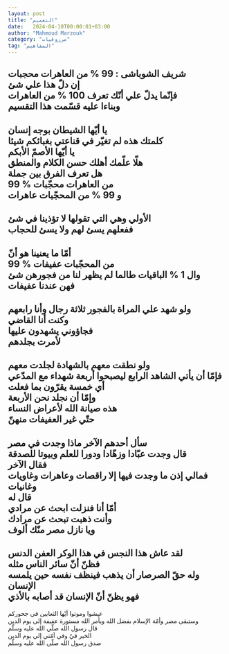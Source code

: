 ```yaml
---
layout: post
title: "التعميم"
date:   2024-04-10T00:00:01+03:00
author: "Mahmoud Marzouk"
category: "مرزوقيات"
tag: "المفاهيم"
---
```



شريف الشوباشى : 99 % من العاهرات محجبات  
إن دلّ هذا علي شئ  
فإنّما يدلّ علي أنّك تعرف 100 % من العاهرات  
وبناءا عليه قسّمت هذا التقسيم  
---------  
يا أيّها الشيطان بوجه إنسان  
كلمتك هذه لم تغيّر في قناعتي بغبائكم شيئا  
يا أيّها الأصمّ الأبكم  
هلّا علّمك أهلك حسن الكلام والمنطق  
هل تعرف الفرق بين جملة  
99 % من العاهرات محجّبات  
و 99 % من المحجّبات عاهرات  
----------  
الأولي وهي التي تقولها لا تؤذينا في شئ  
ففعلهم يسئ لهم ولا يسئ للحجاب  
--------  
أمّا ما يعنينا هو أنّ  
99 % من المحجّبات عفيفات  
وال 1 % الباقيات طالما لم يظهر لنا من فجورهن شئ  
فهن عندنا عفيفات  
-----------  
ولو شهد علي المراة بالفجور ثلاثة رجال وأنا
رابعهم  
وكنت أنا القاضي  
فجاؤوني يشهدون عليها  
لأمرت بجلدهم  
---------  
ولو نطقت معهم بالشهادة لجلدت معهم  
فإمّا أن يأتي الشاهد الرابع ليصبحوا أربعة شهداء مع
المدّعي  
أي خمسة يقرّون بما فعلت  
وإمّا أن نجلد نحن الأربعة  
هذه صيانة الله لأعراض النساء  
حتّي غير العفيفات منهنّ  
--------  
سأل أحدهم الآخر ماذا وجدت في مصر  
قال وجدت عبّادا وزهّادا ودورا للعلم وبيوتا للصدقة  
فقال الآخر  
فمالي إذن ما وجدت فيها إلا راقصات وعاهرات وغاويات
وغانيات  
قال له  
أمّا أنا فنزلت ابحث عن مرادي  
وأنت ذهبت تبحث عن مرادك  
ويا نازل مصر منّك ألوف  
-------------  
لقد عاش هذا النجس في هذا الوكر العفن الدنس  
فظنّ أنّ سائر الناس مثله  
وله حقّ الصرصار أن يذهب فينظف نفسه حين يلمسه
الإنسان  
فهو يظنّ أنّ الإنسان قد أصابه بالأذي  
-----------------  
عيشوا وموتوا أيّها الثعابين في جحوركم  
وستبقي مصر وأمّة الإسلام بفضل الله وبأمر الله مستورة
عفيفة إلي يوم الدين  
قال رسول الله صلّي الله عليه وسلّم  
الخير فيّ وفي أمّتي إلي يوم الدين  
صدق رسول الله صلّي الله عليه وسلّم
